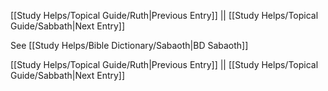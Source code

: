 [[Study Helps/Topical Guide/Ruth|Previous Entry]]  ||  [[Study Helps/Topical Guide/Sabbath|Next Entry]]

 See [[Study Helps/Bible Dictionary/Sabaoth|BD Sabaoth]]

[[Study Helps/Topical Guide/Ruth|Previous Entry]]  ||  [[Study Helps/Topical Guide/Sabbath|Next Entry]]